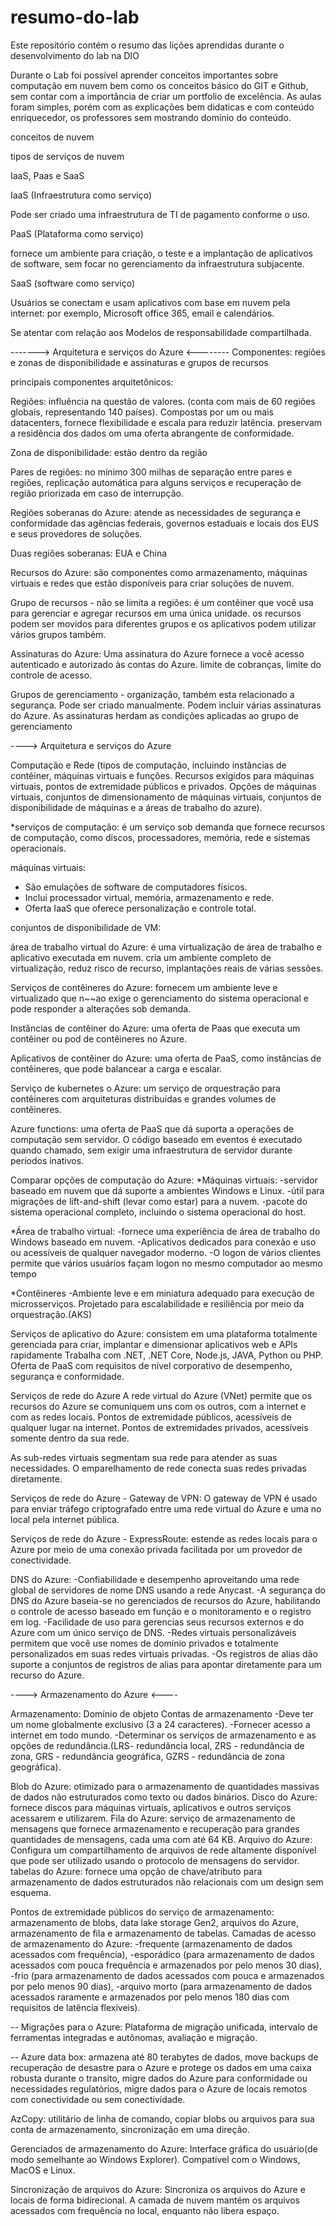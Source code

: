 # resumo-do-lab
Este repositório contém o resumo das lições aprendidas durante o desenvolvimento do lab na DIO

Durante o Lab foi possível aprender conceitos importantes sobre computação em nuvem bem como os conceitos básico do GIT e Github, sem contar com a importância de criar um portfolio de excelência.
As aulas foram simples, porém com as explicações bem didaticas e com conteúdo enriquecedor, os professores sem mostrando domínio do conteúdo.

conceitos de nuvem

tipos de serviços de nuvem

IaaS, Paas e SaaS

IaaS (Infraestrutura como serviço)

Pode ser criado uma infraestrutura de TI de pagamento conforme o uso.

PaaS (Plataforma como serviço)

fornece um ambiente para criação, o teste e a implantação de aplicativos de software, sem focar no gerenciamento
da infraestrutura subjacente.

SaaS (software como serviço)

Usuários se conectam e usam aplicativos com base em nuvem pela internet: por exemplo, Microsoft office 365, email e 
calendários.

Se atentar com relação aos Modelos de responsabilidade compartilhada.

-------> Arquitetura e serviços do Azure <--------
 Componentes: regiões e zonas de disponibilidade e assinaturas e grupos de recursos

principais componentes arquitetônicos: 

Regiões: influência na questão de valores. (conta com mais de 60 regiões globais, representando 140 países). Compostas por um ou mais datacenters, fornece flexibilidade e escala para reduzir latência.
preservam a residência dos dados om uma oferta abrangente de conformidade.

Zona de disponibilidade: estão dentro da região

Pares de regiões: no mínimo 300 milhas de separação entre pares e regiões, replicação automática para alguns serviços e recuperação de região priorizada em caso de interrupção.

Regiões soberanas do Azure: atende as necessidades de segurança e conformidade das agências federais, governos estaduais e locais dos EUS e seus provedores de soluções.

Duas regiões soberanas: EUA e China

Recursos do Azure: são componentes como armazenamento, máquinas virtuais e redes que estão disponíveis para criar soluções de nuvem.

Grupo de recursos - não se limita a regiões: é um contêiner que você usa para gerenciar e agregar recursos em uma única unidade.
os recursos podem ser movidos para diferentes grupos e os aplicativos podem utilizar vários grupos também.

Assinaturas do Azure: Uma assinatura do Azure fornece a você acesso autenticado e autorizado às contas do Azure.
limite de cobranças, limite do controle de acesso.

Grupos de gerenciamento - organização, também esta relacionado a segurança. Pode ser criado manualmente.
Podem incluir várias assinaturas do Azure.
As assinaturas herdam as condições aplicadas ao grupo de gerenciamento

----> Arquitetura e serviços do Azure

Computação e Rede (tipos de computação, incluindo instâncias de contêiner, máquinas virtuais e funções. Recursos exigidos para máquinas virtuais, pontos de extremidade públicos e privados. Opções de máquinas virtuais, conjuntos de dimensionamento de máquinas virtuais, conjuntos de disponibilidade de máquinas e a áreas de trabalho do azure).

*serviços de computação: é um serviço sob demanda que fornece recursos de computação, como discos, processadores, memória, rede e sistemas operacionais.

máquinas virtuais: 
- São emulações de software de computadores físicos. 
- Inclui processador virtual, memória, armazenamento e rede. 
- Oferta IaaS que oferece personalização e controle total.

conjuntos de disponibilidade de VM:

área de trabalho virtual do Azure: é uma virtualização de área de trabalho e aplicativo executada em nuvem.
cria um ambiente completo de virtualização, reduz risco de recurso, implantações reais de várias sessões.

Serviços de contêineres do Azure: fornecem um ambiente leve e virtualizado que n~~ao exige o gerenciamento do sistema operacional e pode responder a alterações sob demanda.

Instâncias de contêiner do Azure: uma oferta de Paas que executa um contêiner ou pod de contêineres no Azure.

Aplicativos de contêiner do Azure: uma oferta de PaaS, como instâncias de contêineres, que pode balancear a carga e escalar.

Serviço de kubernetes o Azure: um serviço de orquestração para contêineres com arquiteturas distribuídas e grandes volumes de contêineres.

Azure functions: uma oferta de PaaS que dá suporta a operações de computação sem servidor.
O código baseado em eventos é executado quando chamado, sem exigir uma infraestrutura de servidor durante períodos inativos.

Comparar opções de computação do Azure:
*Máquinas virtuais: 
-servidor baseado em nuvem que dá suporte a ambientes Windows e Linux.
-útil para migrações de lift-and-shift (levar como estar) para a nuvem.
-pacote do sistema operacional completo, incluindo o sistema operacional do host.

*Área de trabalho virtual:
-fornece uma experiência de área de trabalho do Windows baseado em nuvem.
-Aplicativos dedicados para conexão e uso ou acessíveis de qualquer navegador moderno.
-O logon de vários clientes permite que vários usuários façam logon no mesmo computador ao mesmo tempo

*Contêineres
-Ambiente leve e em miniatura adequado para execução de microsserviços.
Projetado para escalabilidade e resiliência por meio da orquestração.(AKS)

Serviços de aplicativo do Azure: consistem em uma plataforma totalmente gerenciada para criar, implantar e dimensionar aplicativos web e APIs rapidamente
Trabalha com .NET, .NET Core, Node.js, JAVA, Python ou PHP.
Oferta de PaaS com requisitos de nível corporativo de desempenho, segurança e conformidade.

Serviços de rede do Azure
A rede virtual do Azure (VNet) permite que os recursos do Azure se comuniquem uns com os outros, com a internet e com as redes locais.
Pontos de extremidade públicos, acessíveis de qualquer lugar na internet.
Pontos de extremidades privados, acessíveis somente dentro da sua rede.

As sub-redes virtuais segmentam sua rede para atender as suas necessidades.
O emparelhamento de rede conecta suas redes privadas diretamente.

Serviços de rede do Azure - Gateway de VPN: O gateway de VPN é usado para enviar tráfego criptografado entre uma rede virtual do Azure e uma no local pela internet pública.

Serviços de rede do Azure - ExpressRoute: estende as redes locais para o Azure por meio de uma conexão privada facilitada por um provedor de conectividade.

DNS do Azure:
-Confiabilidade e desempenho aproveitando uma rede global de servidores de nome DNS usando a rede Anycast.
-A segurança do DNS do Azure baseia-se no gerenciados de recursos do Azure, habilitando o controle de acesso baseado em função e o monitoramento e o registro em log.
-Facilidade de uso para gerencias seus recursos externos e do Azure com um único serviço de DNS.
-Redes virtuais personalizáveis permitem que você use nomes de domínio privados e totalmente personalizados em suas redes virtuais privadas.
-Os registros de alias dão suporte a conjuntos de registros de alias para apontar diretamente para um recurso do Azure.

 ----> Armazenamento do Azure <----

Armazenamento: Domínio de objeto
Contas de armazenamento
-Deve ter um nome globalmente exclusivo (3 a 24 caracteres).
-Fornecer acesso a internet em todo mundo.
-Determinar os serviços de armazenamento e as opções de redundância.(LRS- redundância local, ZRS - redundância de zona, GRS - redundância geográfica, GZRS - redundância de zona geográfica).

Blob do Azure: otimizado para o armazenamento de quantidades massivas de dados não estruturados como texto ou dados binários.
Disco do Azure: fornece discos para máquinas virtuais, aplicativos e outros serviços acessarem e utilizarem.
Fila do Azure: serviço de armazenamento de mensagens que fornece armazenamento e recuperação para grandes quantidades de mensagens, cada uma com até 64 KB.
Arquivo do Azure: Configura um compartilhamento de arquivos de rede altamente disponível que pode ser utilizado usando o protocolo de mensagens do servidor.
tabelas do Azure: fornece uma opção de chave/atributo para armazenamento de dados estruturados não relacionais com um design sem esquema.

Pontos de extremidade públicos do serviço de armazenamento: armazenamento de blobs, data lake storage Gen2, arquivos do Azure, armazenamento de fila e armazenamento de tabelas.
Camadas de acesso de armazenamento do Azure: 
-frequente (armazenamento de dados acessados com frequência),
-esporádico (para armazenamento de dados acessados com pouca frequência e armazenados por pelo menos 30 dias), 
-frio (para armazenamento de dados acessados com pouca e armazenados por pelo menos 90 dias), 
-arquivo morto (para armazenamento de dados acessados raramente e armazenados por pelo menos 180 dias com requisitos de latência flexíveis).

-- Migrações para o Azure: Plataforma de migração unificada, intervalo de ferramentas integradas e autônomas, avaliação e migração.

-- Azure data box: armazena até 80 terabytes de dados, move backups de recuperação de desastre para o Azure e protege os dados em uma caixa robusta durante o transito, migre dados do Azure para conformidade ou necessidades regulatórios, migre dados para o Azure de locais remotos com conectividade ou sem conectividade.

AzCopy: utilitário de linha de comando, copiar blobs ou arquivos para sua conta de armazenamento, sincronização em uma direção.

Gerenciados de armazenamento do Azure: Interface gráfica do usuário(de modo semelhante ao Windows Explorer). Compatível com o Windows, MacOS e Linux.

Sincronização de arquivos do Azure: Sincroniza os arquivos do Azure e locais de forma bidirecional. A camada de nuvem mantém os arquivos acessados com frequência no local, enquanto não libera espaço.


